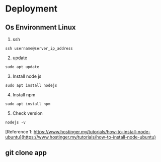 # Deployment
## Os Environment Linux
1. ssh
````
ssh username@server_ip_address
````
2. update
````
sudo apt update
````
3. Install node js
````
sudo apt install nodejs
````
4. Install npm
````
sudo apt install npm
````
5. Check version
````
nodejs -v
````
[Reference 1: https://www.hostinger.my/tutorials/how-to-install-node-ubuntu](https://www.hostinger.my/tutorials/how-to-install-node-ubuntu)
## git clone app
